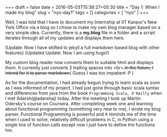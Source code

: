 +++
draft = false
date = 2016-05-03T15:38:27+05:30
title = "Day 1: When I made my blog"
slug = "nyo-day1"
tags = []
categories = [ "nyo" ]
+++

Well, I was told that I have to document my Internship at IIT Kanpur's New York
Office via a blog so I chose to make my own blog manager based on a very simple idea.
Currently, there is a **my.blog** file in a folder and a script iterates
through all of my updates and displays them here.

(Update: Now I have shifted to jekyll a full markdown based blog with other
features)
(Updated Update: Now I am using hugo!)

  My custom blog reader now converts them to suitable html and displays
them. It currently just converts 2 trailing spaces into &lt;br>.~~In the future,
 I intend for it to parse markdown~~( Guess I was too impatient :P )

  As for the documentation, I had already begun trying to learn scala as soon as
I was informed of my project. I had just gone through basic scala syntax and
differences from java from the book `Programming Scala, O'Reilly` when
I met Adarsh(@adarshaj) today. After the meeting I took up Martin Odersky's course on
Coursera. After completing week one and learning about functional programming
(something very new to me), I wrote my blog parser. Functional Programming is
powerful and it reminds me of the time when I used to solve, relatively difficult
problems in C, in Python using a single line of function calls except now I just
have to define the functions too.

